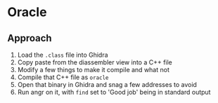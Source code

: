 # Oracle

## Approach

1) Load the `.class` file into Ghidra
2) Copy paste from the diassembler view into a C++ file
3) Modify a few things to make it compile and what not
4) Compile that C++ file as `oracle`
5) Open that binary in Ghidra and snag a few addresses to avoid
6) Run angr on it, with `find` set to 'Good job' being in standard output
